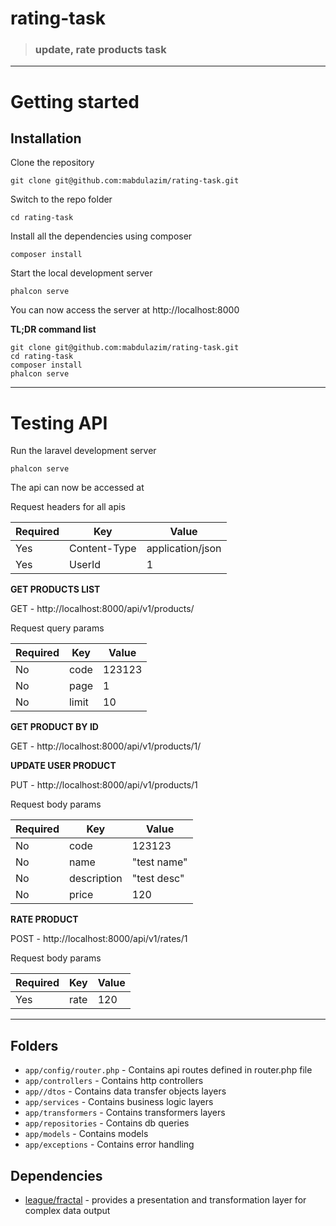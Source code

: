 # rating-task
> ### update, rate products task

----------

# Getting started

## Installation

Clone the repository

    git clone git@github.com:mabdulazim/rating-task.git

Switch to the repo folder

    cd rating-task

Install all the dependencies using composer

    composer install

Start the local development server

    phalcon serve

You can now access the server at http://localhost:8000

**TL;DR command list**

    git clone git@github.com:mabdulazim/rating-task.git
    cd rating-task
    composer install
    phalcon serve

----------

# Testing API

Run the laravel development server

    phalcon serve

The api can now be accessed at

Request headers for all apis

| **Required** 	| **Key**              	| **Value**            	|
|----------	|------------------	|------------------	|
| Yes      	| Content-Type     	| application/json 	|
| Yes      	| UserId 	          | 1                 |


**GET PRODUCTS LIST**

 GET - http://localhost:8000/api/v1/products/

Request query params

| **Required** 	| **Key**              	| **Value**            	|
|----------	|------------------	|------------------	|
| No      	| code     	        | 123123 	          |
| No      	| page 	            | 1                 |
| No      	| limit 	          | 10                |



**GET PRODUCT BY ID**

GET - http://localhost:8000/api/v1/products/1/



**UPDATE USER PRODUCT**

PUT - http://localhost:8000/api/v1/products/1

Request body params

| **Required** 	| **Key**              	| **Value**            	|
|----------	|------------------	|------------------	|
| No      	| code     	        | 123123 	          |
| No      	| name 	            | "test name"       |
| No      	| description 	    | "test desc"       |
| No      	| price       	    | 120               |



**RATE PRODUCT**

 POST - http://localhost:8000/api/v1/rates/1

Request body params

| **Required** 	| **Key**              	| **Value**            	|
|----------	|------------------	|------------------	|
| Yes       | rate        	    | 120               |


----------

## Folders

- `app/config/router.php` - Contains api routes defined in router.php file
- `app/controllers` - Contains http controllers
- `app//dtos` - Contains data transfer objects layers
- `app/services` - Contains business logic layers
- `app/transformers` - Contains transformers layers
- `app/repositories` - Contains db queries
- `app/models` - Contains models
- `app/exceptions` - Contains error handling



## Dependencies

- [league/fractal](https://github.com/thephpleague/fractal) - provides a presentation and transformation layer for complex data output
